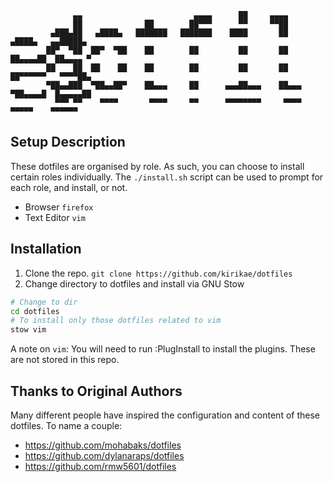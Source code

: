 ```
              ▄▄                         ▄▄▄▄      ██     ▄▄▄▄
              ██              ██        ██▀▀▀      ▀▀     ▀▀██
         ▄███▄██   ▄████▄   ███████   ███████    ████       ██       ▄████▄   ▄▄█████▄
        ██▀  ▀██  ██▀  ▀██    ██        ██         ██       ██      ██▄▄▄▄██  ██▄▄▄▄ ▀
        ██    ██  ██    ██    ██        ██         ██       ██      ██▀▀▀▀▀▀   ▀▀▀▀██▄
        ▀██▄▄███  ▀██▄▄██▀    ██▄▄▄     ██      ▄▄▄██▄▄▄    ██▄▄▄   ▀██▄▄▄▄█  █▄▄▄▄▄██
          ▀▀▀ ▀▀    ▀▀▀▀       ▀▀▀▀     ▀▀      ▀▀▀▀▀▀▀▀     ▀▀▀▀     ▀▀▀▀▀    ▀▀▀▀▀▀
```
Setup Description
-----------------
These dotfiles are organised by role. As such, you can choose to install certain roles individually. The `./install.sh` script can be used to prompt for each role, and install, or not.
* Browser `firefox`
* Text Editor `vim`

Installation
------------

1. Clone the repo.
`git clone https://github.com/kirikae/dotfiles`
2. Change directory to dotfiles and install via GNU Stow
```bash
# Change to dir
cd dotfiles
# To install only those dotfiles related to vim
stow vim
```
A note on `vim`:
You will need to run :PlugInstall to install the plugins. These are not stored in this repo.

Thanks to Original Authors
--------------------------
Many different people have inspired the configuration and content of these dotfiles.
To name a couple:
* https://github.com/mohabaks/dotfiles
* https://github.com/dylanaraps/dotfiles
* https://github.com/rmw5601/dotfiles
